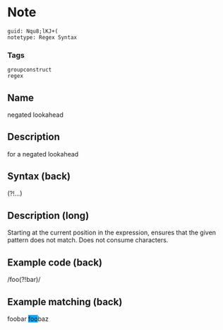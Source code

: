 # Note
```
guid: Nqu8;lKJ+(
notetype: Regex Syntax
```

### Tags
```
groupconstruct
regex
```

## Name
negated lookahead

## Description
for a negated lookahead

## Syntax (back)
<div>
  (?!...)
</div>

## Description (long)
<div>
  <div>
    <div>
      Starting at the current position in the expression, ensures
      that the given pattern does not match. Does not consume
      characters.
    </div>
  </div>
</div>

## Example code (back)
<div>
  /foo(?!bar)/
</div>

## Example matching (back)
foobar <span style="background-color: rgb(0, 170,
255);">foo</span>baz
